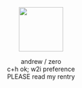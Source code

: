 <p align="center">
  <img width="100" src=https://64.media.tumblr.com/d82e09a6a2085e5154c3863e8a18c6e1/074427382bc0b892-12/s1280x1920/b32db64e2d28963e8a87a5ebd50d863a061b5e77.pnj>
</p>

<p align="center">
andrew / zero<br>
c+h ok; w2i preference<br>
PLEASE read my rentry<br>
</p>
